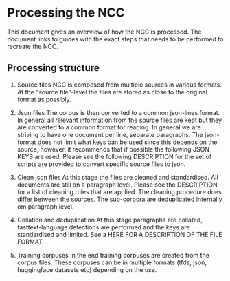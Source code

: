 # Processing the NCC
This document gives an overview of how the NCC is processed. The document links to guides with the exact steps that needs to be performed to recreate the NCC.

## Processing structure

1) Source files
NCC is composed from multiple sources in various formats. At the "source file"-level the files are stored as close to the original format as possibly.

2) Json files
The corpus is then converted to a common json-lines format. In general all relevant information from the source files are kept but they are converted to a common format for reading. In general we are striving to have one document per line, separate paragraphs. The json-format does not limit what keys can be used since this depends on the source, however, it recommends that if possible the following JSON KEYS are used. Please see the following DESCRIPTION for the set of scripts are provided to convert specific source files to json.

3) Clean json files
At this stage the files are cleaned and standardised. All documents are still on a paragraph level. Please see the DESCRIPTION for a list of cleaning rules that are applied. The cleaning procedure does differ between the sources. The sub-corpora are deduplicated internally om paragraph level.

4) Collation and deduplication
At this stage paragraphs are collated, fasttext-language detections are performed and the keys are standardised and limited. See a HERE FOR A DESCRIPTION OF THE FILE FORMAT.

5) Training corpuses
In the end training corpuses are created from the corpus files. These corpuses can be in multiple formats (tfds, json, huggingface datasets etc) depending on the use.

